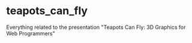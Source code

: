 teapots_can_fly
===============

Everything related to the presentation "Teapots Can Fly: 3D Graphics for Web Programmers"
